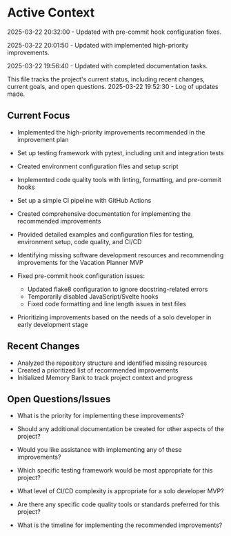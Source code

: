 # Active Context

2025-03-22 20:32:00 - Updated with pre-commit hook configuration fixes.


2025-03-22 20:01:50 - Updated with implemented high-priority improvements.

2025-03-22 19:56:40 - Updated with completed documentation tasks.

This file tracks the project's current status, including recent changes, current goals, and open questions.
2025-03-22 19:52:30 - Log of updates made.

## Current Focus

* Implemented the high-priority improvements recommended in the improvement plan
* Set up testing framework with pytest, including unit and integration tests
* Created environment configuration files and setup script
* Implemented code quality tools with linting, formatting, and pre-commit hooks
* Set up a simple CI pipeline with GitHub Actions

* Created comprehensive documentation for implementing the recommended improvements
* Provided detailed examples and configuration files for testing, environment setup, code quality, and CI/CD

* Identifying missing software development resources and recommending improvements for the Vacation Planner MVP
* Fixed pre-commit hook configuration issues:
  - Updated flake8 configuration to ignore docstring-related errors
  - Temporarily disabled JavaScript/Svelte hooks
  - Fixed code formatting and line length issues in test files

* Prioritizing improvements based on the needs of a solo developer in early development stage

## Recent Changes

* Analyzed the repository structure and identified missing resources
* Created a prioritized list of recommended improvements
* Initialized Memory Bank to track project context and progress

## Open Questions/Issues

* What is the priority for implementing these improvements?
* Should any additional documentation be created for other aspects of the project?
* Would you like assistance with implementing any of these improvements?

* Which specific testing framework would be most appropriate for this project?
* What level of CI/CD complexity is appropriate for a solo developer MVP?
* Are there any specific code quality tools or standards preferred for this project?
* What is the timeline for implementing the recommended improvements?
